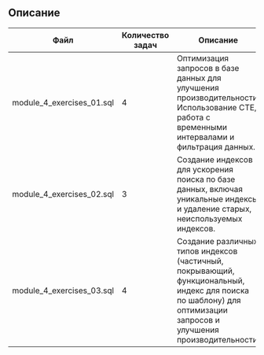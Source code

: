 ## Описание

| Файл                      | Количество задач | Описание                                                                                                                                                          |
|---------------------------|------------------|-------------------------------------------------------------------------------------------------------------------------------------------------------------------|
| module_4_exercises_01.sql | 4                | Оптимизация запросов в базе данных для улучшения производительности. Использование CTE, работа с временными интервалами и фильтрация данных.                      |
| module_4_exercises_02.sql | 3                | Создание индексов для ускорения поиска по базе данных, включая уникальные индексы и удаление старых, неиспользуемых индексов.                                     |
| module_4_exercises_03.sql | 4                | Создание различных типов индексов (частичный, покрывающий, функциональный, индекс для поиска по шаблону) для оптимизации запросов и улучшения производительности. |
